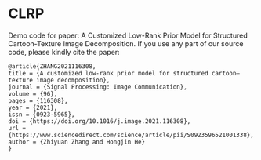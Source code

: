 # CLRP
Demo code for paper: A Customized Low-Rank Prior Model for Structured Cartoon-Texture Image Decomposition.
If you use any part of our source code, please kindly cite the paper:

```
@article{ZHANG2021116308,
title = {A customized low-rank prior model for structured cartoon–texture image decomposition},
journal = {Signal Processing: Image Communication},
volume = {96},
pages = {116308},
year = {2021},
issn = {0923-5965},
doi = {https://doi.org/10.1016/j.image.2021.116308},
url = {https://www.sciencedirect.com/science/article/pii/S0923596521001338},
author = {Zhiyuan Zhang and Hongjin He}
}
```


